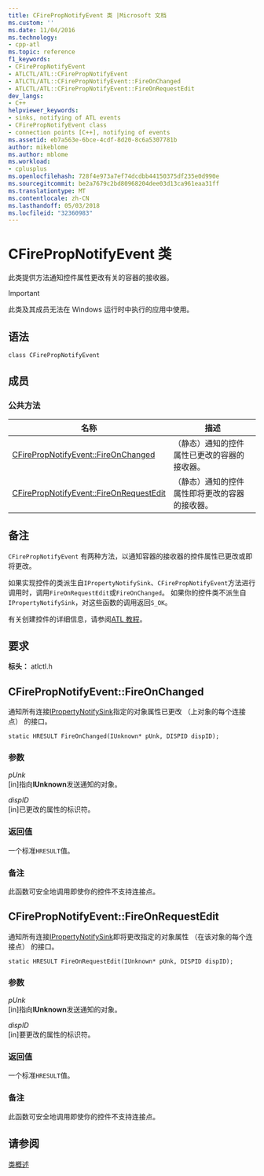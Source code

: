 ```yaml
---
title: CFirePropNotifyEvent 类 |Microsoft 文档
ms.custom: ''
ms.date: 11/04/2016
ms.technology:
- cpp-atl
ms.topic: reference
f1_keywords:
- CFirePropNotifyEvent
- ATLCTL/ATL::CFirePropNotifyEvent
- ATLCTL/ATL::CFirePropNotifyEvent::FireOnChanged
- ATLCTL/ATL::CFirePropNotifyEvent::FireOnRequestEdit
dev_langs:
- C++
helpviewer_keywords:
- sinks, notifying of ATL events
- CFirePropNotifyEvent class
- connection points [C++], notifying of events
ms.assetid: eb7a563e-6bce-4cdf-8d20-8c6a5307781b
author: mikeblome
ms.author: mblome
ms.workload:
- cplusplus
ms.openlocfilehash: 728f4e973a7ef74dcdbb44150375df235e0d990e
ms.sourcegitcommit: be2a7679c2bd80968204dee03d13ca961eaa31ff
ms.translationtype: MT
ms.contentlocale: zh-CN
ms.lasthandoff: 05/03/2018
ms.locfileid: "32360983"
---
```

# <a name="cfirepropnotifyevent-class"></a>CFirePropNotifyEvent 类
此类提供方法通知控件属性更改有关的容器的接收器。  
  
> [!IMPORTANT]
>  此类及其成员无法在 Windows 运行时中执行的应用中使用。  
  
## <a name="syntax"></a>语法  
  
```
class CFirePropNotifyEvent
```  
  
## <a name="members"></a>成员  
  
### <a name="public-methods"></a>公共方法  
  
|名称|描述|  
|----------|-----------------|  
|[CFirePropNotifyEvent::FireOnChanged](#fireonchanged)|（静态）通知的控件属性已更改的容器的接收器。|  
|[CFirePropNotifyEvent::FireOnRequestEdit](#fireonrequestedit)|（静态）通知的控件属性即将更改的容器的接收器。|  
  
## <a name="remarks"></a>备注  
 `CFirePropNotifyEvent` 有两种方法，以通知容器的接收器的控件属性已更改或即将更改。  
  
 如果实现控件的类派生自`IPropertyNotifySink`、`CFirePropNotifyEvent`方法进行调用时，调用`FireOnRequestEdit`或`FireOnChanged`。 如果你的控件类不派生自`IPropertyNotifySink`，对这些函数的调用返回`S_OK`。  
  
 有关创建控件的详细信息，请参阅[ATL 教程](../../atl/active-template-library-atl-tutorial.md)。  
  
## <a name="requirements"></a>要求  
 **标头：** atlctl.h  
  
##  <a name="fireonchanged"></a>  CFirePropNotifyEvent::FireOnChanged  
 通知所有连接[IPropertyNotifySink](http://msdn.microsoft.com/library/windows/desktop/ms692638)指定的对象属性已更改 （上对象的每个连接点） 的接口。  
  
```
static HRESULT FireOnChanged(IUnknown* pUnk, DISPID dispID);
```  
  
### <a name="parameters"></a>参数  
 *pUnk*  
 [in]指向**IUnknown**发送通知的对象。  
  
 *dispID*  
 [in]已更改的属性的标识符。  
  
### <a name="return-value"></a>返回值  
 一个标准`HRESULT`值。  
  
### <a name="remarks"></a>备注  
 此函数可安全地调用即使你的控件不支持连接点。  
  
##  <a name="fireonrequestedit"></a>  CFirePropNotifyEvent::FireOnRequestEdit  
 通知所有连接[IPropertyNotifySink](http://msdn.microsoft.com/library/windows/desktop/ms692638)即将更改指定的对象属性 （在该对象的每个连接点） 的接口。  
  
```
static HRESULT FireOnRequestEdit(IUnknown* pUnk, DISPID dispID);
```  
  
### <a name="parameters"></a>参数  
 *pUnk*  
 [in]指向**IUnknown**发送通知的对象。  
  
 *dispID*  
 [in]要更改的属性的标识符。  
  
### <a name="return-value"></a>返回值  
 一个标准`HRESULT`值。  
  
### <a name="remarks"></a>备注  
 此函数可安全地调用即使你的控件不支持连接点。  
  
## <a name="see-also"></a>请参阅  
 [类概述](../../atl/atl-class-overview.md)

